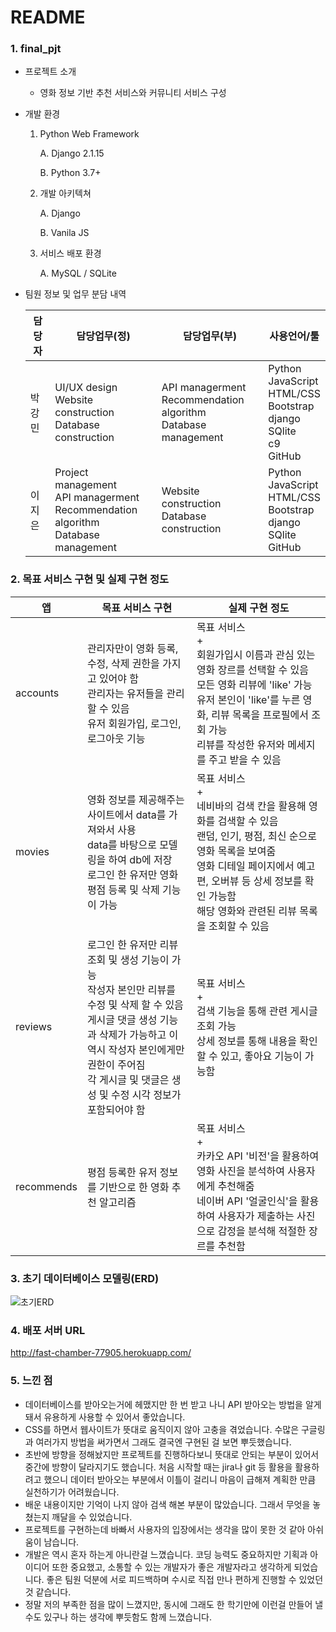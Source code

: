 # README

### 1. final_pjt

- 프로젝트 소개

  - 영화 정보 기반 추천 서비스와 커뮤니티 서비스 구성

- 개발 환경

  1. Python Web Framework

     A. Django 2.1.15

     B. Python 3.7+

  3. 개발 아키텍쳐

     A. Django

     B. Vanila JS

  4. 서비스 배포 환경

     A. MySQL / SQLite

- 팀원 정보 및 업무 분담 내역

  
   |담당자| 담당업무(정) | 담당업무(부) |사용언어/툴|
   |-| ------------ | ------------ |-|
   |박강민|UI/UX design<br />Website construction<br />Database construction|API managerment<br />Recommendation algorithm<br />Database management|Python<br />JavaScript<br />HTML/CSS<br />Bootstrap<br />django<br />SQlite<br />c9<br />GitHub|
   |이지은|Project management<br />API managerment<br />Recommendation algorithm<br />Database management|Website construction<br />Database construction|Python<br />JavaScript<br />HTML/CSS<br />Bootstrap<br />django<br />SQlite<br />GitHub|



### 2. 목표 서비스 구현 및 실제 구현 정도

|앱|목표 서비스 구현|실제 구현 정도|
|-|-|-|
|accounts|관리자만이 영화 등록, 수정, 삭제 권한을 가지고 있어야 함<br />관리자는 유저들을 관리할 수 있음<br />유저 회원가입, 로그인, 로그아웃 기능|목표 서비스<br />+<br />회원가입시 이름과 관심 있는 영화 장르를 선택할 수 있음<br />모든 영화 리뷰에 'like' 가능<br />유저 본인이 'like'를 누른 영화, 리뷰 목록을 프로필에서 조회 가능<br />리뷰를 작성한 유저와 메세지를 주고 받을 수 있음|
|movies|영화 정보를 제공해주는 사이트에서 data를 가져와서 사용<br />data를 바탕으로 모델링을 하여 db에 저장<br />로그인 한 유저만 영화 평점 등록 및 삭제 기능이 가능|목표 서비스<br />+<br />네비바의 검색 칸을 활용해 영화를 검색할 수 있음<br />랜덤, 인기, 평점, 최신 순으로 영화 목록을 보여줌<br />영화 디테일 페이지에서 예고편, 오버뷰 등 상세 정보를 확인 가능함<br />해당 영화와 관련된 리뷰 목록을 조회할 수 있음|
|reviews|로그인 한 유저만 리뷰 조회 및 생성 기능이 가능<br />작성자 본인만 리뷰를 수정 및 삭제 할 수 있음<br />게시글 댓글 생성 기능과 삭제가 가능하고 이 역시 작성자 본인에게만 권한이 주어짐<br />각 게시글 및 댓글은 생성 및 수정 시각 정보가 포함되어야 함|목표 서비스<br />+<br />검색 기능을 통해 관련 게시글 조회 가능<br />상세 정보를 통해 내용을 확인할 수 있고, 좋아요 기능이 가능함|
|recommends|평점 등록한 유저 정보를 기반으로 한 영화 추천 알고리즘|목표 서비스<br />+<br />카카오 API '비전'을 활용하여 영화 사진을 분석하여 사용자에게 추천해줌<br />네이버 API '얼굴인식'을 활용하여 사용자가 제출하는 사진으로 감정을 분석해 적절한 장르를 추천함|



### 3. 초기 데이터베이스 모델링(ERD)

![초기ERD](C:\Users\kangmin\Desktop\Dev\GitHub\GoDjango\초기ERD.jpg)



### 4. 배포 서버 URL

http://fast-chamber-77905.herokuapp.com/



### 5. 느낀 점

- 데이터베이스를 받아오는거에 헤맸지만 한 번 받고 나니 API 받아오는 방법을 알게돼서 유용하게 사용할 수 있어서 좋았습니다.
- CSS를 하면서 웹사이트가 뜻대로 움직이지 않아 고충을 겪었습니다. 수많은 구글링과 여러가지 방법을 써가면서 그래도 결국엔 구현된 걸 보면 뿌듯했습니다.
- 초반에 방향을 정해놨지만 프로젝트를 진행하다보니 뜻대로 안되는 부분이 있어서 중간에 방향이 달라지기도 했습니다. 처음 시작할 때는 jira나 git 등 활용을 활용하려고 했으니 데이터 받아오는 부분에서 이틀이 걸리니 마음이 급해져 계획한 만큼 실천하기가 어려웠습니다.
- 배운 내용이지만 기억이 나지 않아 검색 해본 부분이 많았습니다. 그래서 무엇을 놓쳤는지 깨달을 수 있었습니다.
- 프로젝트를 구현하는데 바빠서 사용자의 입장에서는 생각을 많이 못한 것 같아 아쉬움이 남습니다.
- 개발은 역시 혼자 하는게 아니란걸 느꼈습니다. 코딩 능력도 중요하지만 기획과 아이디어 또한 중요했고, 소통할 수 있는 개발자가 좋은 개발자라고 생각하게 되었습니다. 좋은 팀원 덕분에 서로 피드백하며 수시로 직접 만나 편하게 진행할 수 있었던 것 같습니다. 
- 정말 저의 부족한 점을 많이 느꼈지만, 동시에 그래도 한 학기만에 이런걸 만들어 낼 수도 있구나 하는 생각에 뿌듯함도 함께 느꼈습니다.